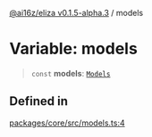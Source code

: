 [@ai16z/eliza v0.1.5-alpha.3](../index.md) / models

# Variable: models

> `const` **models**: [`Models`](../type-aliases/Models.md)

## Defined in

[packages/core/src/models.ts:4](https://github.com/AIFlowML/eliza_aiflow/blob/main/packages/core/src/models.ts#L4)

